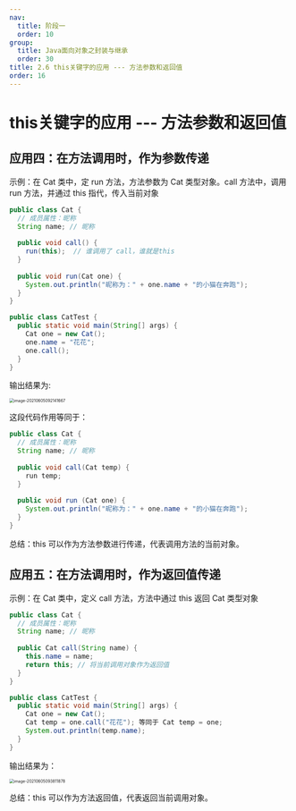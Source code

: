 ```yaml
---
nav:
  title: 阶段一
  order: 10
group:
  title: Java面向对象之封装与继承
  order: 30
title: 2.6 this关键字的应用 --- 方法参数和返回值
order: 16
---
```


# this关键字的应用 --- 方法参数和返回值

## 应用四：在方法调用时，作为参数传递

示例：在 Cat 类中，定 run 方法，方法参数为 Cat 类型对象。call 方法中，调用 run 方法，并通过 this 指代，传入当前对象

```java
public class Cat {
  // 成员属性：昵称
  String name; // 昵称
  
  public void call() {
    run(this);	// 谁调用了 call，谁就是this
  }
  
  public void run(Cat one) {
    System.out.println("昵称为：" + one.name + "的小猫在奔跑");
  }
}
```

```java
public class CatTest {
  public static void main(String[] args) {
    Cat one = new Cat();
    one.name = "花花";
    one.call();
  }
}
```

输出结果为:

<img src="https://wsk-mweb.oss-cn-hangzhou.aliyuncs.com/ipic/2021-06-05-012148.png" alt="image-20210605092141667" style="zoom:50%;" />

这段代码作用等同于：

```java
public class Cat {
  // 成员属性：昵称
  String name; // 昵称
  
  public void call(Cat temp) {
    run temp;
  }
  
  public void run (Cat one) {
    System.out.println("昵称为：" + one.name + "的小猫在奔跑");
  }
}
```

总结：this 可以作为方法参数进行传递，代表调用方法的当前对象。

## 应用五：在方法调用时，作为返回值传递

示例：在 Cat 类中，定义 call 方法，方法中通过 this 返回 Cat 类型对象

```java
public class Cat {
  // 成员属性：昵称
  String name; // 昵称
  
  public Cat call(String name) {
    this.name = name;
    return this; // 将当前调用对象作为返回值
  }
}
```

```java
public class CatTest {
  public static void main(String[] args) {
    Cat one = new Cat();
    Cat temp = one.call("花花"); 等同于 Cat temp = one;
    System.out.println(temp.name);
  }
}
```

输出结果为：

<img src="https://wsk-mweb.oss-cn-hangzhou.aliyuncs.com/ipic/2021-06-05-013816.png" alt="image-20210605093811878" style="zoom:50%;" />

总结：this 可以作为方法返回值，代表返回当前调用对象。